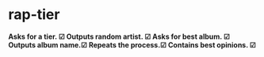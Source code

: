 # rap-tier
<b>Asks for a tier. ☑
Outputs random artist. ☑
Asks for best album. ☑
Outputs album name.☑
Repeats the process.☑
Contains best opinions. ☑
</b>
